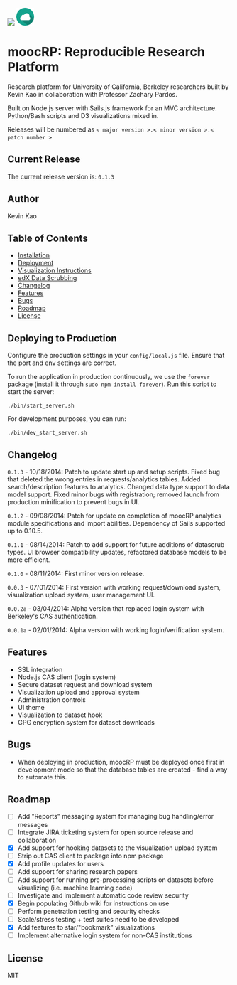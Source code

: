 <img src="https://travis-ci.org/kk415kk/moocRP.svg?branch=master"/> <img src="assets/images/favicon.png" alt="moocRP logo" width="40" height="40">
# moocRP: Reproducible Research Platform
Research platform for University of California, Berkeley researchers built by Kevin Kao in collaboration with Professor Zachary Pardos.

Built on Node.js server with Sails.js framework for an MVC architecture. Python/Bash scripts and D3 visualizations mixed in.

Releases will be numbered as ````< major version >.< minor version >.< patch number >````

## Current Release
The current release version is:  ````0.1.3````

## Author
Kevin Kao

## Table of Contents
* [Installation](documentation/installation.md)
* [Deployment](#deploying-to-production)
* [Visualization Instructions](documentation/visualizations.md)
* [edX Data Scrubbing](documentation/edX-datascrub.md)
* [Changelog](#changelog)
* [Features](#features)
* [Bugs](#bugs)
* [Roadmap](#roadmap)
* [License](#license)

## Deploying to Production
Configure the production settings in your ````config/local.js```` file. Ensure that the port and env settings are correct.

To run the application in production continuously, we use the ````forever```` package (install it through ````sudo npm install forever````). Run this script to start the server:
````
./bin/start_server.sh
````

For development purposes, you can run:
````
./bin/dev_start_server.sh
````

## Changelog
````0.1.3```` - 10/18/2014: Patch to update start up and setup scripts. Fixed bug that deleted the wrong entries in requests/analytics tables. Added search/description features to analytics. Changed data type support to data model support. Fixed minor bugs with registration; removed launch from production minification to prevent bugs in UI.

````0.1.2```` - 09/08/2014: Patch for update on completion of moocRP analytics module specifications and import abilities. Dependency of Sails supported up to 0.10.5.

````0.1.1```` - 08/14/2014: Patch to add support for future additions of datascrub types. UI browser compatibility updates, refactored database models to be more efficient.

````0.1.0```` - 08/11/2014: First minor version release.

````0.0.3```` - 07/01/2014: First version with working request/download system, visualization upload system, user management UI.

````0.0.2a```` - 03/04/2014: Alpha version that replaced login system with Berkeley's CAS authentication.

````0.0.1a```` - 02/01/2014: Alpha version with working login/verification system.

## Features
* SSL integration
* Node.js CAS client (login system)
* Secure dataset request and download system
* Visualization upload and approval system
* Administration controls
* UI theme
* Visualization to dataset hook
* GPG encryption system for dataset downloads

## Bugs
* When deploying in production, moocRP must be deployed once first in development mode so that the database tables are created - find a way to automate this.

## Roadmap
- [ ] Add "Reports" messaging system for managing bug handling/error messages
- [ ] Integrate JIRA ticketing system for open source release and collaboration
- [x] Add support for hooking datasets to the visualization upload system
- [ ] Strip out CAS client to package into npm package
- [x] Add profile updates for users
- [ ] Add support for sharing research papers
- [ ] Add support for running pre-processing scripts on datasets before visualizing (i.e. machine learning code)
- [ ] Investigate and implement automatic code review security
- [x] Begin populating Github wiki for instructions on use
- [ ] Perform penetration testing and security checks
- [ ] Scale/stress testing + test suites need to be developed
- [x] Add features to star/"bookmark" visualizations
- [ ] Implement alternative login system for non-CAS institutions

## License
MIT
